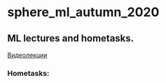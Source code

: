 # sphere_ml_autumn_2020
## ML lectures and hometasks.
[Видеолекции](https://www.youtube.com/playlist?list=PLrCZzMib1e9qq4fABTTgA5XPB-N1aahIV)
   
### Hometasks:
